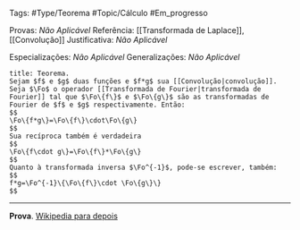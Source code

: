 Tags: #Type/Teorema #Topic/Cálculo #Em_progresso

Provas: _Não Aplicável_
Referência: [[Transformada de Laplace]], [[Convolução]]
Justificativa: _Não Aplicável_

Especializações: _Não Aplicável_
Generalizações: _Não Aplicável_

```ad-info
title: Teorema.
Sejam $f$ e $g$ duas funções e $f*g$ sua [[Convolução|convolução]]. Seja $\Fo$ o operador [[Transformada de Fourier|transformada de Fourier]] tal que $\Fo\{f\}$ e $\Fo\{g\}$ são as transformadas de Fourier de $f$ e $g$ respectivamente. Então:
$$
\Fo\{f*g\}=\Fo\{f\}\cdot\Fo\{g\}
$$
Sua recíproca também é verdadeira
$$
\Fo\{f\cdot g\}=\Fo\{f\}*\Fo\{g\}
$$
Quanto à transformada inversa $\Fo^{-1}$, pode-se escrever, também:
$$
f*g=\Fo^{-1}\{\Fo\{f\}\cdot \Fo\{g\}\}
$$

```
---
**Prova**. [Wikipedia para depois](https://pt.wikipedia.org/wiki/Teorema_da_convolu%C3%A7%C3%A3o#Prova)
